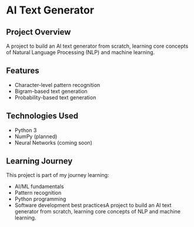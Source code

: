 # AI Text Generator

## Project Overview
A project to build an AI text generator from scratch, learning core concepts of Natural Language Processing (NLP) and machine learning.

## Features
- Character-level pattern recognition
- Bigram-based text generation
- Probability-based text generation

## Technologies Used
- Python 3
- NumPy (planned)
- Neural Networks (coming soon)

## Learning Journey
This project is part of my journey learning:
- AI/ML fundamentals
- Pattern recognition
- Python programming
- Software development best practicesA project to build an AI text generator from scratch, learning core concepts of NLP and machine learning.
